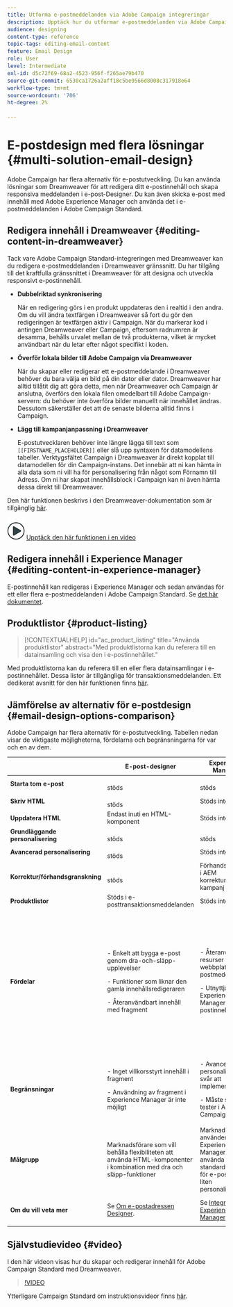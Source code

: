 ```yaml
---
title: Utforma e-postmeddelanden via Adobe Campaign integreringar
description: Upptäck hur du utformar e-postmeddelanden via Adobe Campaign integreringar i Email Designer.
audience: designing
content-type: reference
topic-tags: editing-email-content
feature: Email Design
role: User
level: Intermediate
exl-id: d5c72f69-68a2-4523-956f-f265ae79b470
source-git-commit: 6530ca1726a2aff18c5be9566d8008c317918e64
workflow-type: tm+mt
source-wordcount: '706'
ht-degree: 2%

---
```


# E-postdesign med flera lösningar {#multi-solution-email-design}

Adobe Campaign har flera alternativ för e-postutveckling. Du kan använda lösningar som Dreamweaver för att redigera ditt e-postinnehåll och skapa responsiva meddelanden i e-post-Designer. Du kan även skicka e-post med innehåll med Adobe Experience Manager och använda det i e-postmeddelanden i Adobe Campaign Standard.

## Redigera innehåll i Dreamweaver {#editing-content-in-dreamweaver}

Tack vare Adobe Campaign Standard-integreringen med Dreamweaver kan du redigera e-postmeddelanden i Dreamweaver gränssnitt. Du har tillgång till det kraftfulla gränssnittet i Dreamweaver för att designa och utveckla responsivt e-postinnehåll.

* **Dubbelriktad synkronisering**

  När en redigering görs i en produkt uppdateras den i realtid i den andra. Om du vill ändra textfärgen i Dreamweaver så fort du gör den redigeringen är textfärgen aktiv i Campaign. När du markerar kod i antingen Dreamweaver eller Campaign, eftersom radnumren är desamma, behålls urvalet mellan de två produkterna, vilket är mycket användbart när du letar efter något specifikt i koden.

* **Överför lokala bilder till Adobe Campaign via Dreamweaver**

  När du skapar eller redigerar ett e-postmeddelande i Dreamweaver behöver du bara välja en bild på din dator eller dator. Dreamweaver har alltid tillåtit dig att göra detta, men när Dreamweaver och Campaign är anslutna, överförs den lokala filen omedelbart till Adobe Campaign-servern: du behöver inte överföra bilder manuellt när innehållet ändras. Dessutom säkerställer det att de senaste bilderna alltid finns i Campaign.

* **Lägg till kampanjanpassning i Dreamweaver**

  E-postutvecklaren behöver inte längre lägga till text som `[[FIRSTNAME_PLACEHOLDER]]` eller slå upp syntaxen för datamodellens tabeller. Verktygsfältet Campaign i Dreamweaver är direkt kopplat till datamodellen för din Campaign-instans. Det innebär att ni kan hämta in alla data som ni vill ha för personalisering från något som Förnamn till Adress. Om ni har skapat innehållsblock i Campaign kan ni även hämta dessa direkt till Dreamweaver.

Den här funktionen beskrivs i den Dreamweaver-dokumentation som är tillgänglig [här](https://helpx.adobe.com/se/dreamweaver/using/working-with-dreamweaver-and-campaign.html).

![](assets/do-not-localize/how-to-video.png) [Upptäck den här funktionen i en video](#video)

## Redigera innehåll i Experience Manager {#editing-content-in-experience-manager}

E-postinnehåll kan redigeras i Experience Manager och sedan användas för ett eller flera e-postmeddelanden i Adobe Campaign Standard. Se [det här dokumentet](../../integrating/using/integrating-with-experience-manager.md).

## Produktlistor {#product-listing}

>[!CONTEXTUALHELP]
>id="ac_product_listing"
>title="Använda produktlistor"
>abstract="Med produktlistorna kan du referera till en datainsamling och visa den i e-postinnehållet."

Med produktlistorna kan du referera till en eller flera datainsamlingar i e-postinnehållet. Dessa listor är tillgängliga för transaktionsmeddelanden. Ett dedikerat avsnitt för den här funktionen finns [här](../../designing/using/using-product-listings.md).

## Jämförelse av alternativ för e-postdesign {#email-design-options-comparison}

Adobe Campaign har flera alternativ för e-postutveckling. Tabellen nedan visar de viktigaste möjligheterna, fördelarna och begränsningarna för var och en av dem.

<table> 
 <thead> 
  <tr> 
   <th> </th> 
   <th> E-post-designer<br /> </th> 
   <th> Experience Manager<br /> </th> 
   <th> Dreamweaver<br /> </th> 
  </tr> 
 </thead> 
 <tbody> 
  <tr> 
   <td> <strong>Starta tom e-post</strong><br /> </td> 
   <td> <br /> stöds </td> 
   <td> <br /> stöds </td> 
   <td> <br /> stöds </td> 
  </tr> 
  <tr> 
   <td> <strong>Skriv HTML</strong><br /> </td> 
   <td> <br /> stöds </td> 
   <td> Stöds inte<br /> </td> 
   <td> <br /> stöds </td> 
  </tr> 
  <tr> 
   <td> <strong>Uppdatera HTML</strong><br /> </td> 
   <td> Endast inuti en HTML-komponent <br /> </td> 
   <td> Stöds inte<br /> </td> 
   <td> <br /> stöds </td> 
  </tr> 
  <tr> 
   <td> <strong>Grundläggande personalisering</strong><br /> </td> 
   <td> <br /> stöds </td> 
   <td> <br /> stöds </td> 
   <td> <br /> stöds </td> 
  </tr> 
  <tr> 
   <td> <strong>Avancerad personalisering</strong><br /> </td> 
   <td> <br /> stöds </td> 
   <td> Stöds inte<br /> </td> 
   <td> Stöds inte<br /> </td> 
  </tr> 
  <tr> 
   <td> <strong>Korrektur/förhandsgranskning</strong><br /> </td> 
   <td> <br /> stöds </td> 
   <td> Förhandsgranska i AEM<br /> korrektur i kampanj<br /> </td> 
   <td> Förhandsgranska och korrektur i kampanj<br /> </td> 
  </tr> 
  <tr> 
   <td> <strong>Produktlistor</strong><br /> </td> 
   <td> Stöds i e-posttransaktionsmeddelanden <br /> </td> 
   <td> Stöds inte<br /> </td> 
   <td> Stöds inte<br /> </td> 
  </tr> 
  <tr> 
   <td> <strong>Fördelar</strong><br /> </td> 
   <td> 
     <p>- Enkelt att bygga e-post genom dra-och-släpp-upplevelser</p>
     <p>- Funktioner som liknar den gamla innehållsredigeraren</p>
     <p>- Återanvändbart innehåll med fragment</p>
  </td> 
   <td> 
     <p>- Återanvända resurser från webbplatsen i e-postmeddelanden</p>
     <p>- Utnyttja Experience Manager i e-postinnehåll</p>
    </td> 
   <td> 
    <p>- Möjlighet för utvecklare att direkt koda e-post</p>
    <p>- Dubbelriktad synkronisering</p>
    <p>- Redigera offline i Dreamweaver och synkronisera senare</p>
    <p>- Överföra bilder till Adobe Campaign via Dreamweaver</p>
  </td> 
  </tr> 
  <tr> 
   <td> <strong>Begränsningar</strong><br /> </td> 
   <td> 
     <p>- Inget villkorsstyrt innehåll i fragment</p>
     <p>- Användning av fragment i Experience Manager är inte möjligt</p>
  </td> 
   <td> 
     <p>- Avancerad personalisering är svår att implementera</p>
     <p>- Måste skicka tester i Adobe Campaign</p>
  </td> 
   <td> Dynamiskt innehåll stöds inte<br /> </td> 
  </tr> 
  <tr> 
   <td> <strong>Målgrupp</strong><br /> </td> 
   <td> Marknadsförare som vill behålla flexibiliteten att använda HTML-komponenter i kombination med dra och släpp-funktioner <br /> </td> 
   <td> Marknadsförarna använder redan Experience Manager som vill använda standardmallar för e-post med liten personalisering<br /> </td> 
   <td> Utvecklare som vill koda e-postinnehåll och integrera direkt med Adobe Campaign<br /> </td> 
  </tr> 
  <tr> 
   <td> <strong>Om du vill veta mer</strong><br /> </td> 
   <td> Se <a href="../../designing/using/designing-content-in-adobe-campaign.md">Om e-postadressen Designer</a>.<br /> </td> 
   <td> Se <a href="../../integrating/using/integrating-with-experience-manager.md">Integrera med Experience Manager</a>.<br /> </td> 
   <td> Se <a href="https://helpx.adobe.com/se/dreamweaver/using/working-with-dreamweaver-and-campaign.html">Dreamweaver och Campaign</a> och se den här <a href="#video">videon</a>.<br /> </td> 
  </tr> 
 </tbody> 
</table>

## Självstudievideo {#video}

I den här videon visas hur du skapar och redigerar innehåll för Adobe Campaign Standard med Dreamweaver.

>[!VIDEO](https://video.tv.adobe.com/v/23121?quality=12&captions=eng)

Ytterligare Campaign Standard om instruktionsvideor finns [här](https://experienceleague.adobe.com/docs/campaign-standard-learn/tutorials/overview.html?lang=sv).
